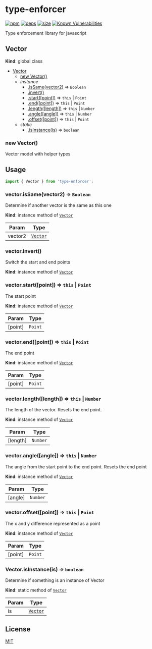 # type-enforcer
[![npm][npm]][npm-url]
[![deps][deps]][deps-url]
[![size][size]][size-url]
[![Known Vulnerabilities](vuls)](vuls-url)

Type enforcement library for javascript

<a name="Vector"></a>

## Vector
**Kind**: global class  

* [Vector](#Vector)
    * [new Vector()](#new_Vector_new)
    * _instance_
        * [.isSame(vector2)](#Vector+isSame) ⇒ <code>Boolean</code>
        * [.invert()](#Vector+invert)
        * [.start([point])](#Vector+start) ⇒ <code>this</code> \| <code>Point</code>
        * [.end([point])](#Vector+end) ⇒ <code>this</code> \| <code>Point</code>
        * [.length([length])](#Vector+length) ⇒ <code>this</code> \| <code>Number</code>
        * [.angle([angle])](#Vector+angle) ⇒ <code>this</code> \| <code>Number</code>
        * [.offset([point])](#Vector+offset) ⇒ <code>this</code> \| <code>Point</code>
    * _static_
        * [.isInstance(is)](#Vector.isInstance) ⇒ <code>boolean</code>

<a name="new_Vector_new"></a>

### new Vector()
Vector model with helper types

## Usage
``` javascript
import { Vector } from 'type-enforcer';
```

<a name="Vector+isSame"></a>

### vector.isSame(vector2) ⇒ <code>Boolean</code>
Determine if another vector is the same as this one

**Kind**: instance method of [<code>Vector</code>](#Vector)  

| Param | Type |
| --- | --- |
| vector2 | [<code>Vector</code>](#Vector) | 

<a name="Vector+invert"></a>

### vector.invert()
Switch the start and end points

**Kind**: instance method of [<code>Vector</code>](#Vector)  
<a name="Vector+start"></a>

### vector.start([point]) ⇒ <code>this</code> \| <code>Point</code>
The start point

**Kind**: instance method of [<code>Vector</code>](#Vector)  

| Param | Type |
| --- | --- |
| [point] | <code>Point</code> | 

<a name="Vector+end"></a>

### vector.end([point]) ⇒ <code>this</code> \| <code>Point</code>
The end point

**Kind**: instance method of [<code>Vector</code>](#Vector)  

| Param | Type |
| --- | --- |
| [point] | <code>Point</code> | 

<a name="Vector+length"></a>

### vector.length([length]) ⇒ <code>this</code> \| <code>Number</code>
The length of the vector. Resets the end point.

**Kind**: instance method of [<code>Vector</code>](#Vector)  

| Param | Type |
| --- | --- |
| [length] | <code>Number</code> | 

<a name="Vector+angle"></a>

### vector.angle([angle]) ⇒ <code>this</code> \| <code>Number</code>
The angle from the start point to the end point. Resets the end point

**Kind**: instance method of [<code>Vector</code>](#Vector)  

| Param | Type |
| --- | --- |
| [angle] | <code>Number</code> | 

<a name="Vector+offset"></a>

### vector.offset([point]) ⇒ <code>this</code> \| <code>Point</code>
The x and y difference represented as a point

**Kind**: instance method of [<code>Vector</code>](#Vector)  

| Param | Type |
| --- | --- |
| [point] | <code>Point</code> | 

<a name="Vector.isInstance"></a>

### Vector.isInstance(is) ⇒ <code>boolean</code>
Determine if something is an instance of Vector

**Kind**: static method of [<code>Vector</code>](#Vector)  

| Param | Type |
| --- | --- |
| is | [<code>Vector</code>](#Vector) | 


## License

[MIT](https://github.com/darrenpaulwright/type-enforcer/blob/master/LICENSE.md)

[npm]: https://img.shields.io/npm/v/type-enforcer.svg
[npm-url]: https://npmjs.com/package/type-enforcer
[deps]: https://david-dm.org/darrenpaulwright/type-enforcer.svg
[deps-url]: https://david-dm.org/darrenpaulwright/type-enforcer
[size]: https://packagephobia.now.sh/badge?p=type-enforcer
[size-url]: https://packagephobia.now.sh/result?p=type-enforcer
[vuls]: https://snyk.io/test/github/DarrenPaulWright/type-enforcer/badge.svg?targetFile=package.json
[vuls-url]: https://snyk.io/test/github/DarrenPaulWright/type-enforcer?targetFile=package.json
